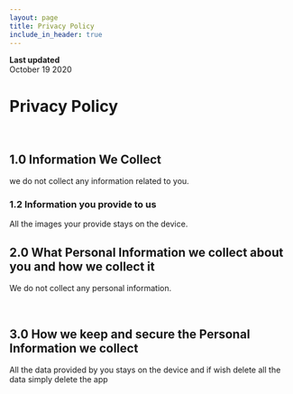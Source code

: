 ```yaml
---
layout: page
title: Privacy Policy
include_in_header: true
---
```


**Last updated**  
October 19 2020

# Privacy Policy
<br>

## 1.0 Information We Collect
we do not collect any information related to you.


### 1.2 Information you provide to us 
All the images your provide stays on the device.
<br>

## 2.0 What Personal Information we collect about you and how we collect it
We do not collect any personal information.

<br>

## 3.0 How we keep and secure the Personal Information we collect
All the data provided by you stays on the device and if wish delete all the data simply delete the app